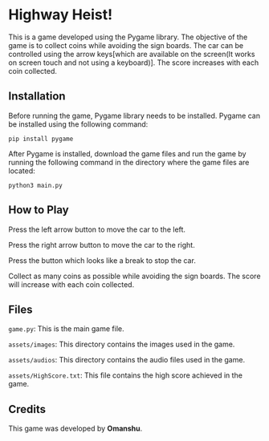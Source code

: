 # Highway Heist!
This is a game developed using the Pygame library. The objective of the game is to collect coins while avoiding the sign boards. The car can be controlled using the arrow keys[which are available on the screen(It works on screen touch and not using a keyboard)]. The score increases with each coin collected.

## Installation
Before running the game, Pygame library needs to be installed. Pygame can be installed using the following command:
```
pip install pygame
```
After Pygame is installed, download the game files and run the game by running the following command in the directory where the game files are located:
```
python3 main.py
```
## How to Play
Press the left arrow button to move the car to the left.

Press the right arrow button to move the car to the right.

Press the button which looks like a break to stop the car.

Collect as many coins as possible while avoiding the sign boards. The score will increase with each coin collected.

## Files
```game.py```: This is the main game file.

```assets/images```: This directory contains the images used in the game.

```assets/audios```: This directory contains the audio files used in the game.

```assets/HighScore.txt```: This file contains the high score achieved in the game.

## Credits
This game was developed by **Omanshu**.
